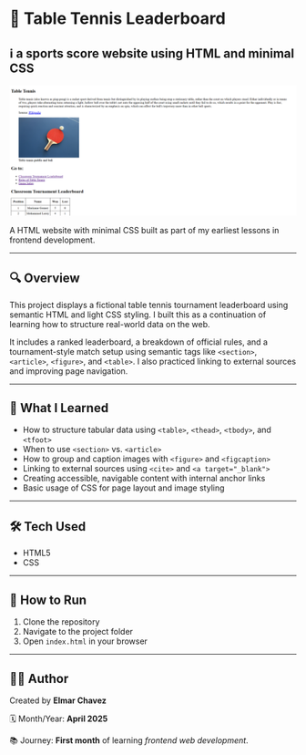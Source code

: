 # 📁 Table Tennis Leaderboard

## ℹ️ a sports score website using HTML and minimal CSS

![Screenshot of the project](./screenshot.png)

A HTML website with minimal CSS built as part of my earliest lessons in frontend development.

---

## 🔍 Overview

This project displays a fictional table tennis tournament leaderboard using semantic HTML and light CSS styling. I built this as a continuation of learning how to structure real-world data on the web.

It includes a ranked leaderboard, a breakdown of official rules, and a tournament-style match setup using semantic tags like `<section>`, `<article>`, `<figure>`, and `<table>`. I also practiced linking to external sources and improving page navigation.

---

## 🧠 What I Learned

- How to structure tabular data using `<table>`, `<thead>`, `<tbody>`, and `<tfoot>`
- When to use `<section>` vs. `<article>`
- How to group and caption images with `<figure>` and `<figcaption>`
- Linking to external sources using `<cite>` and `<a target="_blank">`
- Creating accessible, navigable content with internal anchor links
- Basic usage of CSS for page layout and image styling

---

## 🛠️ Tech Used

- HTML5
- CSS

---

## 🚀 How to Run

1. Clone the repository
2. Navigate to the project folder
3. Open `index.html` in your browser

---

## 🧑‍💻 Author

Created by **Elmar Chavez**

🗓️ Month/Year: **April 2025**

📚 Journey: **First month** of learning _frontend web development_.

